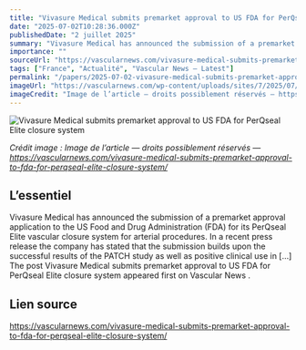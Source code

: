```yaml
---
title: "Vivasure Medical submits premarket approval to US FDA for PerQseal Elite closure system"
date: "2025-07-02T10:28:36.000Z"
publishedDate: "2 juillet 2025"
summary: "Vivasure Medical has announced the submission of a premarket approval application to the US Food and Drug Administration (FDA) for its PerQseal Elite vascular closure system for arterial procedures. In a recent press release the company has stated that the submission builds upon the successful results of the PATCH study as well as positive clinical use in [&#8230;] The post Vivasure Medical submits premarket approval to US FDA for PerQseal Elite closure system appeared first on Vascular News ."
importance: ""
sourceUrl: "https://vascularnews.com/vivasure-medical-submits-premarket-approval-to-fda-for-perqseal-elite-closure-system/"
tags: ["France", "Actualité", "Vascular News — Latest"]
permalink: "/papers/2025-07-02-vivasure-medical-submits-premarket-approval-to-us-fda-for-perqseal-elite-closure-system"
imageUrl: "https://vascularnews.com/wp-content/uploads/sites/7/2025/07/Vivasure-Medical-logo-web.png"
imageCredit: "Image de l’article — droits possiblement réservés — https://vascularnews.com/vivasure-medical-submits-premarket-approval-to-fda-for-perqseal-elite-closure-system/"
---
```


![Vivasure Medical submits premarket approval to US FDA for PerQseal Elite closure system](https://vascularnews.com/wp-content/uploads/sites/7/2025/07/Vivasure-Medical-logo-web.png)

*Crédit image : Image de l’article — droits possiblement réservés — https://vascularnews.com/vivasure-medical-submits-premarket-approval-to-fda-for-perqseal-elite-closure-system/*

## L’essentiel

Vivasure Medical has announced the submission of a premarket approval application to the US Food and Drug Administration (FDA) for its PerQseal Elite vascular closure system for arterial procedures. In a recent press release the company has stated that the submission builds upon the successful results of the PATCH study as well as positive clinical use in [&#8230;] The post Vivasure Medical submits premarket approval to US FDA for PerQseal Elite closure system appeared first on Vascular News .

## Lien source

https://vascularnews.com/vivasure-medical-submits-premarket-approval-to-fda-for-perqseal-elite-closure-system/
